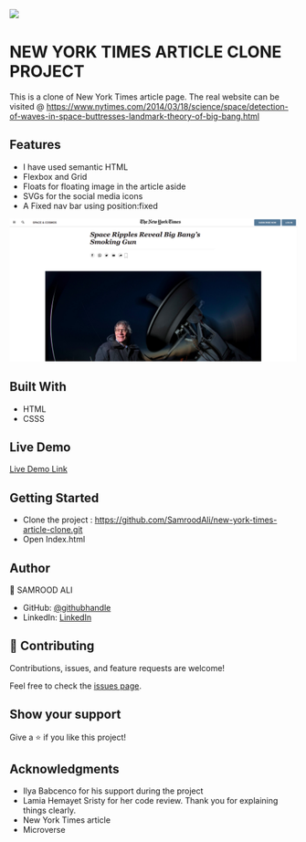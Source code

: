 ![](https://img.shields.io/badge/Microverse-blueviolet)

# NEW YORK TIMES ARTICLE CLONE PROJECT
This is a clone of New York Times article page. 
The real website can be visited @ https://www.nytimes.com/2014/03/18/science/space/detection-of-waves-in-space-buttresses-landmark-theory-of-big-bang.html

## Features
- I have used semantic HTML
- Flexbox and Grid
- Floats for floating image in the article aside
- SVGs for the social media icons
- A Fixed nav bar using position:fixed

![screenshot](./assets/png/screenshot.png)

## Built With

- HTML
- CSSS

## Live Demo

[Live Demo Link](https://samroodali.github.io/new-york-times-article-clone/)

## Getting Started

- Clone the project : https://github.com/SamroodAli/new-york-times-article-clone.git
- Open Index.html

## Author

👤 SAMROOD ALI

- GitHub: [@githubhandle](https://github.com/SamroodAli)
- LinkedIn: [LinkedIn](https://www.linkedin.com/in/samrood-ali/)

## 🤝 Contributing

Contributions, issues, and feature requests are welcome!

Feel free to check the [issues page](issues/).

## Show your support

Give a ⭐️ if you like this project!

## Acknowledgments

- Ilya Babcenco for his support during the project
- Lamia Hemayet Sristy for her code review. Thank you for explaining things clearly.
- New York Times article
- Microverse
